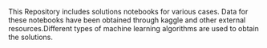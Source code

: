 This Repository includes solutions notebooks for various cases. Data for these notebooks have been obtained through kaggle and other external resources.Different types of machine learning algorithms are used to obtain the solutions. 
